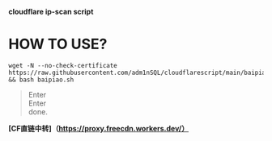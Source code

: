 **cloudflare ip-scan script**  

  
  





HOW TO USE?
=================================================================================================================================
    wget -N --no-check-certificate https://raw.githubusercontent.com/adm1nSQL/cloudflarescript/main/baipiao.sh && bash baipiao.sh
  


  
  > Enter  
  > Enter  
  done.
  

**[CF直链中转]（https://proxy.freecdn.workers.dev/）**
